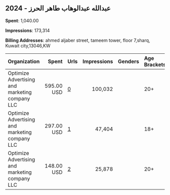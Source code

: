 ## 2024 - عبدالله عبدالوهاب طاهر الحرز 
**Spent**: 1,040.00

**Impressions**: 173,314

**Billing Addresses**: ahmed aljaber street, tameem tower, floor 7,sharq, Kuwait city,13046,KW

|Organization|Spent|Urls|Impressions|Genders|Age Brackets|Country Codes|
|:---|---:|:---|---:|:---|:---|:---|
|Optimize Advertising and marketing company LLC|595.00 USD|[0](https://www.snap.com/political-ads/asset/355fb86f20120aec047f6784ec14726611e9a3bb19074f55748fabdc94afdd41?mediaType=mp4)|100,032||20+|kuwait|
|Optimize Advertising and marketing company LLC|297.00 USD|[1](https://www.snap.com/political-ads/asset/ced8b10e740672d21add7320492363aac59844e415a57367ce29817a026ea9e0?mediaType=mp4)|47,404||18+|kuwait|
|Optimize Advertising and marketing company LLC|148.00 USD|[2](https://www.snap.com/political-ads/asset/817bf35ed5caaf8e1e79949e530dfd87bb44db206a8dfa6a1188a2ff2dfede61?mediaType=mp4)|25,878||20+|kuwait|
